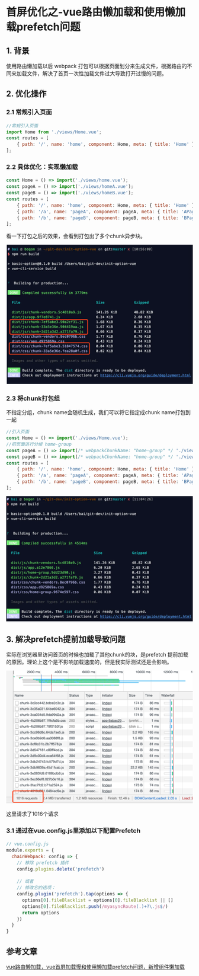 # 首屏优化之-vue路由懒加载和使用懒加载prefetch问题

## 1. 背景

使用路由懒加载以后 webpack 打包可以根据页面划分来生成文件，根据路由的不同来加载文件，解决了首页一次性加载文件过大导致打开过慢的问题。

## 2. 优化操作

### 2.1 常规引入页面

```js
//常规引入页面
import Home from './views/Home.vue';
const routes = [
    { path: '/', name: 'home', component: Home, meta: { title: 'Home' } },
];
```

### 2.2 具体优化：实现懒加载

```jsx
const Home = () => import('./views/home.vue');
const pageA = () => import('./views/homeA.vue');
const pageB = () => import('./views/homeB.vue');
const routes = [
    { path: '/', name: 'home', component: Home, meta: { title: 'Home' } },
    { path: '/a', name: 'pageA', component: pageA, meta: { title: 'APage' } },
    { path: '/b', name: 'pageB', component: pageB, meta: { title: 'BPage' } }
];
```

看一下打包之后的效果，会看到打包出了多个chunk异步块。

![image-20200326162422455](./img/image-20200326162422455.png)

### 2.3 将chunk打包组

不指定分组，chunk name会随机生成，我们可以将它指定成chunk name打包到一起

```js
//引入页面
const Home = () => import('./views/Home.vue');
//把页面进行分组 home-group
const pageA = () => import(/* webpackChunkName: "home-group" */ './views/homeA.vue');
const pageB = () => import(/* webpackChunkName: "home-group" */ './views/homeB.vue');
const routes = [
    { path: '/', name: 'home', component: Home, meta: { title: 'Home' } },
    { path: '/a', name: 'pageA', component: pageA, meta: { title: 'APage' } },
    { path: '/b', name: 'pageB', component: pageB, meta: { title: 'BPage' } }
];
```

![image-20200326162720918](./img/image-20200326162720918.png)

## 3. 解决prefetch提前加载导致问题

实际在浏览器里访问首页的时候也加载了其他chunk的块，是prefetch 提前加载的原因。理论上这个是不影响加载速度的，但是我实际测试还是会影响。

![image-20200326163849626](./img/image-20200326163849626.png)

这里请求了1016个请求

### 3.1 通过在vue.config.js里添加以下配置Prefetch

```jsx
// vue.config.js
module.exports = {
  chainWebpack: config => {
    // 移除 prefetch 插件
    config.plugins.delete('prefetch')

    // 或者
    // 修改它的选项：
    config.plugin('prefetch').tap(options => {
      options[0].fileBlacklist = options[0].fileBlacklist || []
      options[0].fileBlacklist.push(/myasyncRoute(.)+?\.js$/)
      return options
    })
  }
}
```

## 参考文章

[vue路由懒加载，vue首屏加载慢和使用懒加载prefetch问题，新增组件懒加载](https://www.jianshu.com/p/45fe75d059e2)

